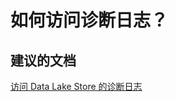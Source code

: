 <properties
    pageTitle="How do I access diagnostic logs?"
    description="如何访问诊断日志？"
    service="Microsoft.DataLakeStore"
    resource="accounts"
    authors="wmeng-msft"
    displayOrder="5"
    selfHelpType="resource"
    supportTopicIds=""
    resourceTags=""
    productPesIds=""
    cloudEnvironments="public"
/>


# 如何访问诊断日志？

## **建议的文档**
[访问 Data Lake Store 的诊断日志](https://azure.microsoft.com/documentation/articles/data-lake-store-diagnostic-logs/)



<!--HONumber=Oct16_HO3-->


